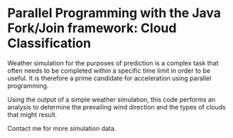# Parallel Programming with the Java Fork/Join framework: Cloud Classification

Weather simulation for the purposes of prediction is a complex task that often needs to be completed within a specific time limit in order to be useful. 
It is therefore a prime candidate for acceleration using parallel programming.

Using the output of a simple weather simulation, this code performs an analysis to determine the prevailing wind direction and the types of clouds that might result.

Contact me for more simulation data.
